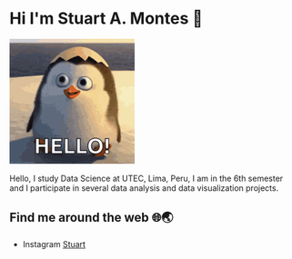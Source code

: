 # Hi I'm Stuart A. Montes 👋
<img src="https://github.com/SDAM26/SDAM26/blob/main/hello-there-private-from-penguins-of-madagascar.gif" alt="Descripción del GIF">


Hello, I study Data Science at UTEC, Lima, Peru, I am in the 6th semester and I participate in several data analysis and data visualization projects.
## Find me around the web 🌐🌏
* Instagram [Stuart](https://www.instagram.com/stuartdiego.123/)
